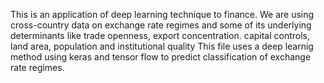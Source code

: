 This is an application of deep learning technique to finance.
We are using cross-country data on exchange rate regimes and some of its underlying determinants like trade openness, export concentration. capital controls, land area, population and institutional quality 
This file uses a deep learnig method using keras and tensor flow to predict classification of exchange rate regimes.
